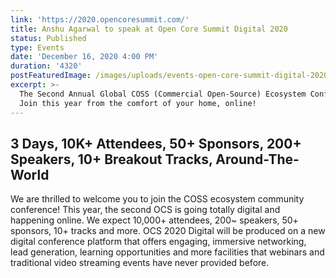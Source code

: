 ```yaml
---
link: 'https://2020.opencoresummit.com/'
title: Anshu Agarwal to speak at Open Core Summit Digital 2020
status: Published
type: Events
date: 'December 16, 2020 4:00 PM'
duration: '4320'
postFeaturedImage: /images/uploads/events-open-core-summit-digital-2020.png
excerpt: >-
  The Second Annual Global COSS (Commercial Open-Source) Ecosystem Conference:
  Join this year from the comfort of your home, online!
---
```

## 3 Days, 10K+ Attendees, 50+ Sponsors, 200+ Speakers, 10+ Breakout Tracks, Around-The-World


We are thrilled to welcome you to join the COSS ecosystem community conference! This year, the second OCS is going totally digital and happening online. We expect 10,000+ attendees, 200~ speakers, 50+ sponsors, 10+ tracks and more. OCS 2020 Digital will be produced on a new digital conference platform that offers engaging, immersive networking, lead generation, learning opportunities and more facilities that webinars and traditional video streaming events have never provided before.

